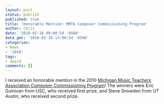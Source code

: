 ```yaml
---
layout: post
status: publish
published: true
title: 'Honorable Mention: MMTA Composer Commissioning Program'
author: Chris
date: '2010-02-18 09:00:54 -0500'
date_gmt: '2010-02-18 13:00:54 -0500'
categories:
- News
- '2010'
tags:
- award
comments: []
---
```

I received an honorable mention in the 2010 <a href="http://www.michiganmusicteachers.org/commissionedComposers.php">Michigan Music Teachers Association Composer Commissioning Program</a>! The winners were Eric Guinivan from USC, who received first prize, and Steve Snowden from UT Austin, who received second prize.
